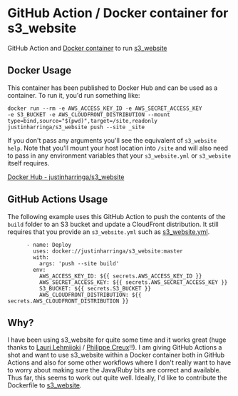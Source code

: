 # GitHub Action / Docker container for s3_website
GitHub Action and [Docker container](https://hub.docker.com/r/justinharringa/s3_website/) 
to run [s3_website](https://github.com/laurilehmijoki/s3_website/)

## Docker Usage
This container has been published to Docker Hub and can be used as a container. To run it,
you'd run something like: 

```
docker run --rm -e AWS_ACCESS_KEY_ID -e AWS_SECRET_ACCESS_KEY 
-e S3_BUCKET -e AWS_CLOUDFRONT_DISTRIBUTION --mount type=bind,source="$(pwd)",target=/site,readonly 
justinharringa/s3_website push --site _site
```

If you don't pass any arguments you'll see the equivalent of `s3_website help`. Note that you'll mount
your host location into `/site` and will also need to pass in any environment variables that your
`s3_website.yml` or `s3_website` itself requires.

[Docker Hub - justinharringa/s3_website](https://hub.docker.com/r/justinharringa/s3_website/)

## GitHub Actions Usage
The following example uses this GitHub Action to push the contents of the `build` folder to an 
S3 bucket and update a CloudFront distribution. It still requires that you provide an `s3_website.yml`
such as [s3_website.yml](/example/s3_website.yml).

```
      - name: Deploy
        uses: docker://justinharringa/s3_website:master
        with:
          args: 'push --site build'
        env:
          AWS_ACCESS_KEY_ID: ${{ secrets.AWS_ACCESS_KEY_ID }}
          AWS_SECRET_ACCESS_KEY: ${{ secrets.AWS_SECRET_ACCESS_KEY }}
          S3_BUCKET: ${{ secrets.S3_BUCKET }}
          AWS_CLOUDFRONT_DISTRIBUTION: ${{ secrets.AWS_CLOUDFRONT_DISTRIBUTION }}
```

## Why?
I have been using s3_website for quite some time and it works great 
(huge thanks to [Lauri Lehmijoki](https://github.com/laurilehmijoki) / 
[Philippe Creux](https://github.com/pcreux)!!). I am giving GitHub Actions a shot and want to
use s3_website within a Docker container both in GitHub Actions and also for some other workflows
where I don't really want to have to worry about making sure the Java/Ruby bits are correct and
available. Thus far, this seems to work out quite well. Ideally, I'd like to contribute the Dockerfile
to [s3_website](https://github.com/laurilehmijoki/s3_website/).
